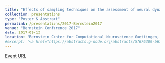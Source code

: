 ```yaml
---
title: "Effects of sampling techniques on the assessment of neural dynamics"
collection: presentations
type: "Poster & Abstract"
permalink: /presentations/2017-Bernstein2017
venue: "Bernstein Conference 2017"
date: 2017-09-13
location: "Bernstein Center for Computational Neuroscience Goettingen, Goettingen, DE"
#excerpt: "<a href="https://abstracts.g-node.org/abstracts/57676309-b674-42a6-9372-49926d2e3706">Event URL</a>"
---
```


[Event URL](https://abstracts.g-node.org/abstracts/57676309-b674-42a6-9372-49926d2e3706)
